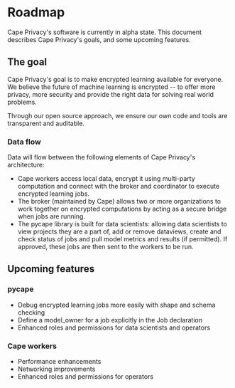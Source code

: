 # Roadmap

Cape Privacy's software is currently in alpha state. This document describes Cape Privacy's goals, and some upcoming features.

## The goal

Cape Privacy's goal is to make encrypted learning available for everyone. We believe the future of machine learning is encrypted -- to offer more privacy, more security and provide the right data for solving real world problems.

Through our open source approach, we ensure our own code and tools are transparent and auditable.

### Data flow

Data will flow between the following elements of Cape Privacy's architecture:

* Cape workers access local data, encrypt it using multi-party computation and connect with the broker and coordinator to execute encrypted learning jobs.
* The broker (maintained by Cape) allows two or more organizations to work together on encrypted computations by acting as a secure bridge when jobs are running.
* The pycape library is built for data scientists: allowing data scientists to view projects they are a part of, add or remove dataviews, create and check status of jobs and pull model metrics and results (if permitted). If approved, these jobs are then sent to the workers to be run.

## Upcoming features

### pycape

* Debug encrypted learning jobs more easily with shape and schema checking 
* Define a model_owner for a job explicitly in the Job declaration
* Enhanced roles and permissions for data scientists and operators

### Cape workers

* Performance enhancements
* Networking improvements
* Enhanced roles and permissions for operators
